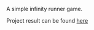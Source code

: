 A simple infinity runner game.<p>
Project result can be found [here](https://scratch.mit.edu/projects/449096893/)
